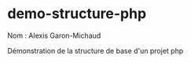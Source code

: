# demo-structure-php

Nom : Alexis Garon-Michaud

Démonstration de la structure de base d'un projet php
